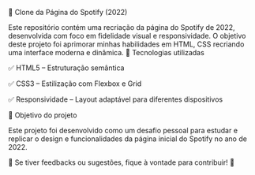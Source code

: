 🎵 Clone da Página do Spotify (2022)

Este repositório contém uma recriação da página do Spotify de 2022, desenvolvida com foco em fidelidade visual e responsividade. O objetivo deste projeto foi aprimorar minhas habilidades em HTML, CSS recriando uma interface moderna e dinâmica.
🚀 Tecnologias utilizadas

✅ HTML5 – Estruturação semântica

✅ CSS3 – Estilização com Flexbox e Grid

✅ Responsividade – Layout adaptável para diferentes dispositivos

🎯 Objetivo do projeto

Este projeto foi desenvolvido como um desafio pessoal para estudar e replicar o design e funcionalidades da página inicial do Spotify no ano de 2022.

📩 Se tiver feedbacks ou sugestões, fique à vontade para contribuir! 🚀

